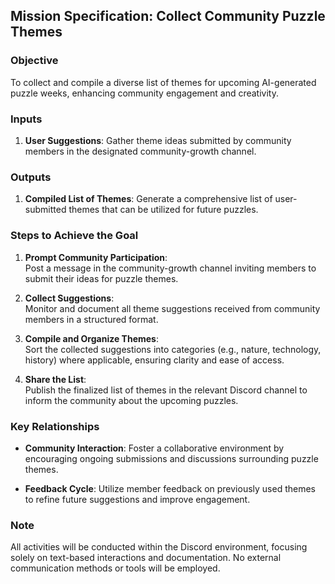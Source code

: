 ## Mission Specification: Collect Community Puzzle Themes

### Objective
To collect and compile a diverse list of themes for upcoming AI-generated puzzle weeks, enhancing community engagement and creativity.

### Inputs
1. **User Suggestions**: Gather theme ideas submitted by community members in the designated community-growth channel.

### Outputs
1. **Compiled List of Themes**: Generate a comprehensive list of user-submitted themes that can be utilized for future puzzles.

### Steps to Achieve the Goal
1. **Prompt Community Participation**: \
   Post a message in the community-growth channel inviting members to submit their ideas for puzzle themes.
   
2. **Collect Suggestions**: \
   Monitor and document all theme suggestions received from community members in a structured format.

3. **Compile and Organize Themes**: \
   Sort the collected suggestions into categories (e.g., nature, technology, history) where applicable, ensuring clarity and ease of access.

4. **Share the List**: \
   Publish the finalized list of themes in the relevant Discord channel to inform the community about the upcoming puzzles.

### Key Relationships
- **Community Interaction**: Foster a collaborative environment by encouraging ongoing submissions and discussions surrounding puzzle themes.
  
- **Feedback Cycle**: Utilize member feedback on previously used themes to refine future suggestions and improve engagement.

### Note
All activities will be conducted within the Discord environment, focusing solely on text-based interactions and documentation. No external communication methods or tools will be employed.